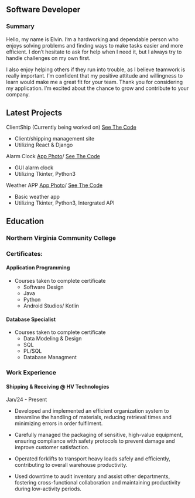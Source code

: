 ## Software Developer

### Summary
Hello, my name is Elvin. I’m a hardworking and dependable person who enjoys solving problems and finding ways to make tasks easier and more efficient. I don’t hesitate to ask for help when I need it, but I always try to handle challenges on my own first.

I also enjoy helping others if they run into trouble, as I believe teamwork is really important. I’m confident that my positive attitude and willingness to learn would make me a great fit for your team. Thank you for considering my application. I’m excited about the chance to grow and contribute to your company.


## Latest Projects 
ClientShip (Currently being worked on)
[See The Code](https://github.com/El-Bean01/Clientship)
- Client/shipping management site
- Utilizing React & Django


Alarm Clock [App Photo](/assets.img/alarmclock.png)/
[See The Code](https://github.com/El-Bean01/tkinter-alarm.git)
- GUI alarm clock
- Utilizing Tkinter, Python3

Weather APP [App Photo](/assets.img/weatherapp.png)/
[See The Code](https://github.com/El-Bean01/TkinterWeatherApp.git)
- Basic weather app 
- Utilizing Tkinter, Python3, Intergrated API


## Education
### Northern Virginia Community College

### Certificates:
#### Application Programming
- Courses taken to complete certificate
    - Software Design
    - Java
    - Python
    - Android Studios/ Kotlin 
#### Database Specialist
- Courses taken to complete certificate
    - Data Modeling & Design
    - SQL
    - PL/SQL
    - Database Managment



### Work Experience 
#### Shipping & Receiving @ HV Technologies
Jan/24 - Present
- Developed and implemented an efficient organization system to streamline the handling of materials,
reducing retrieval times and minimizing errors in order fulfilment.

- Carefully managed the packaging of sensitive, high-value equipment, ensuring compliance with safety
protocols to prevent damage and improve customer satisfaction.

- Operated forklifts to transport heavy loads safely and efficiently, contributing to overall warehouse
productivity.

- Used downtime to audit inventory and assist other departments, fostering cross-functional collaboration
and maintaining productivity during low-activity periods.
